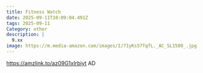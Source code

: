 ```yaml
---
title: Fitness Watch
date: 2025-09-11T10:09:04.491Z
tags: 2025-09-11
Category: other
description: |
  9.xx
image: https://m.media-amazon.com/images/I/71yKs57TqfL._AC_SL1500_.jpg
---
```

https://amzlink.to/az09G1xIrbiyt
AD